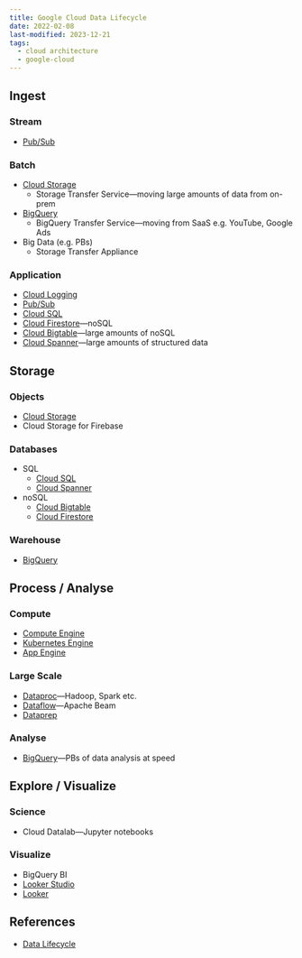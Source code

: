 ```yaml
---
title: Google Cloud Data Lifecycle
date: 2022-02-08
last-modified: 2023-12-21
tags:
  - cloud architecture
  - google-cloud
---
```


## Ingest

### Stream

- [Pub/Sub](notes/Pub%20Sub.md)

### Batch

- [Cloud Storage](notes/Cloud%20Storage.md)
	- Storage Transfer Service—moving large amounts of data from on-prem
- [BigQuery](notes/BigQuery.md)
	- BigQuery Transfer Service—moving from SaaS e.g. YouTube, Google Ads
- Big Data (e.g. PBs)
	- Storage Transfer Appliance

### Application

- [Cloud Logging](notes/Cloud%20Logging.md)
- [Pub/Sub](notes/Pub%20Sub.md)
- [Cloud SQL](notes/Cloud%20SQL.md)
- [Cloud Firestore](notes/Cloud%20Firestore.md)—noSQL
- [Cloud Bigtable](notes/Cloud%20Bigtable.md)—large amounts of noSQL
- [Cloud Spanner](notes/Cloud%20Spanner.md)—large amounts of structured data

## Storage

### Objects

- [Cloud Storage](notes/Cloud%20Storage.md)
- Cloud Storage for Firebase

### Databases

- SQL
	- [Cloud SQL](notes/Cloud%20SQL.md)
	- [Cloud Spanner](notes/Cloud%20Spanner.md)
- noSQL
	- [Cloud Bigtable](notes/Cloud%20Bigtable.md)
	- [Cloud Firestore](notes/Cloud%20Firestore.md)

### Warehouse

- [BigQuery](notes/BigQuery.md)

## Process / Analyse

### Compute

- [Compute Engine](notes/Compute%20Engine.md)
- [Kubernetes Engine](notes/Kubernetes%20Engine%20(GKE).md)
- [App Engine](notes/App%20Engine.md)

### Large Scale

- [Dataproc](notes/Dataproc.md)—Hadoop, Spark etc.
- [Dataflow](notes/Dataflow.md)—Apache Beam
- [Dataprep](notes/Dataprep.md)

### Analyse

- [BigQuery](notes/BigQuery.md)—PBs of data analysis at speed

## Explore / Visualize

### Science

- Cloud Datalab—Jupyter notebooks

### Visualize

- BigQuery BI
- [Looker Studio](notes/Google%20Looker%20Studio.md)
- [Looker](notes/Looker.md)

## References

- [Data Lifecycle](notes/Data%20Lifecycle.md)
